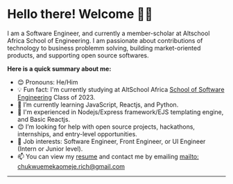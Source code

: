 # Hello there! Welcome 👋👋
I am a Software Engineer, and currently a member-scholar at Altschool Africa School of Engineering. I am passionate about contributions of technology to business problemm solving, building market-oriented products, and supporting open source softwares.

<p><strong>Here is a quick summary about me:</strong><p>
  <ul>
    <li>😊 Pronouns: He/Him</li>
    <li>💡 Fun fact: I'm currently studying at AltSchool Africa <a href="https://www.altschoolafrica.com/schools/engineering">School of Software Engineering</a> Class of 2023.</li>
    <li>🌱 I’m currently learning JavaScript, Reactjs, and Python.</li>
    <li>👔 I'm experienced in Nodejs/Express framework/EJS templating engine, and Basic Reactjs.
    <li>😊 I’m looking for help with open source projects, hackathons, internships, and entry-level opportunities.</li>
    <li>💼 Job interests: Software Engineer, Front Engineer, or UI Engineer (Intern or Junior level).</li>
    <li>📫 You can view my <a href="">resume<a> and contact me by emailing <a href="mailto:chukwuemekaomeje.rich@gmail.com">mailto: chukwuemekaomeje.rich@gmail.com<a></li>
</ul>
<hr>
